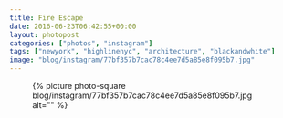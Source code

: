 ```yaml
---
title: Fire Escape
date: 2016-06-23T06:42:55+00:00
layout: photopost
categories: ["photos", "instagram"]
tags: ["newyork", "highlinenyc", "architecture", "blackandwhite"]
image: "blog/instagram/77bf357b7cac78c4ee7d5a85e8f095b7.jpg"
---
```


<figure class="photo photo--square">
  {% picture photo-square blog/instagram/77bf357b7cac78c4ee7d5a85e8f095b7.jpg alt="" %}
</figure>


